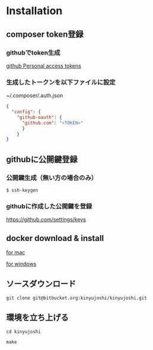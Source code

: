 # Installation

## composer token登録

### githubでtoken生成

[github Personal access tokens](https://github.com/settings/tokens)

### 生成したトークンを以下ファイルに設定

~/.composer/.auth.json

```~/.composer/.auth.json
{  
  "config": {
    "github-oauth": {
      "github.com": "<TOKEN>"
      }
    }
}
```

## githubに公開鍵登録

### 公開鍵生成（無い方の場合のみ）

```
$ ssh-keygen
```

### githubに作成した公開鍵を登録

https://github.com/settings/keys

## docker download & install

[for mac](https://download.docker.com/mac/stable/Docker.dmg)

[for windows](https://download.docker.com/win/stable/Docker%20for%20Windows%20Installer.exe)

## ソースダウンロード

```
git clone git@bitbucket.org:kinyujoshi/kinyujoshi.git
```

## 環境を立ち上げる

```
cd kinyujoshi

make
```